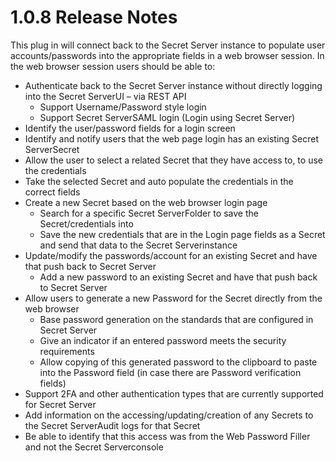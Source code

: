 [title]: # (1.0.8 Release Notes)
[tags]: # (web password filler, initial release)
[priority]: # (39999)
# 1.0.8 Release Notes

This plug in will connect back to the Secret Server instance to populate user accounts/passwords into the appropriate fields in a web browser session. In the web browser session users should be able to: 

* Authenticate back to the Secret Server instance without directly logging into the Secret ServerUI – via REST API 
  * Support Username/Password style login 
  * Support Secret ServerSAML login (Login using Secret Server) 
* Identify the user/password fields for a login screen 
* Identify and notify users that the web page login has an existing Secret ServerSecret 
* Allow the user to select a related Secret that they have access to, to use the credentials 
* Take the selected Secret and auto populate the credentials in the correct fields 
* Create a new Secret based on the web browser login page 
  * Search for a specific Secret ServerFolder to save the Secret/credentials into 
  * Save the new credentials that are in the Login page fields as a Secret and send that data to the Secret Serverinstance 
* Update/modify the passwords/account for an existing Secret and have that push back to Secret Server 
  * Add a new password to an existing Secret and have that push back to Secret Server 
* Allow users to generate a new Password for the Secret directly from the web browser 
  * Base password generation on the standards that are configured in Secret Server
  * Give an indicator if an entered password meets the security requirements 
  * Allow copying of this generated password to the clipboard to paste into the Password field (in case there are Password verification fields) 
* Support 2FA and other authentication types that are currently supported for Secret Server 
* Add information on the accessing/updating/creation of any Secrets to the Secret ServerAudit logs for that Secret 
* Be able to identify that this access was from the Web Password Filler and not the Secret Serverconsole
